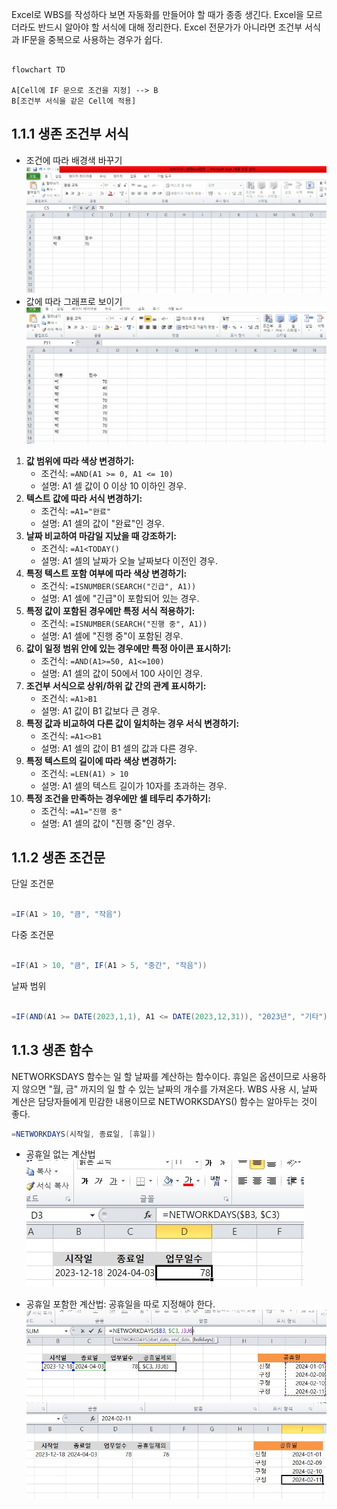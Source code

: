 Excel로 WBS를 작성하다 보면 자동화를 만들어야 할 때가 종종 생긴다. Excel을 모르더라도 반드시 알아야 할 서식에 대해 정리한다. Excel 전문가가 아니라면 조건부 서식과 IF문을 중복으로 사용하는 경우가 쉽다. 

~~~mermaid

flowchart TD

A[Cell에 IF 문으로 조건을 지정] --> B
B[조건부 서식을 같은 Cell에 적용]

~~~

## 1.1.1 생존 조건부 서식

- 조건에 따라 배경색 바꾸기
	  ![](images/condition_style1.gif)
- 값에 따라 그래프로 보이기
	  ![](images/condition_style2.gif)

1. **값 범위에 따라 색상 변경하기:**
    - 조건식: `=AND(A1 >= 0, A1 <= 10)`
    - 설명: A1 셀 값이 0 이상 10 이하인 경우.
2. **텍스트 값에 따라 서식 변경하기:**
    - 조건식: `=A1="완료"`
    - 설명: A1 셀의 값이 "완료"인 경우.
3. **날짜 비교하여 마감일 지났을 때 강조하기:**
    - 조건식: `=A1<TODAY()`
    - 설명: A1 셀의 날짜가 오늘 날짜보다 이전인 경우.
4. **특정 텍스트 포함 여부에 따라 색상 변경하기:**
    - 조건식: `=ISNUMBER(SEARCH("긴급", A1))`
    - 설명: A1 셀에 "긴급"이 포함되어 있는 경우.
5. **특정 값이 포함된 경우에만 특정 서식 적용하기:**
    - 조건식: `=ISNUMBER(SEARCH("진행 중", A1))`
    - 설명: A1 셀에 "진행 중"이 포함된 경우.
6. **값이 일정 범위 안에 있는 경우에만 특정 아이콘 표시하기:**
    - 조건식: `=AND(A1>=50, A1<=100)`
    - 설명: A1 셀의 값이 50에서 100 사이인 경우.
7. **조건부 서식으로 상위/하위 값 간의 관계 표시하기:**
    - 조건식: `=A1>B1`
    - 설명: A1 값이 B1 값보다 큰 경우.
8. **특정 값과 비교하여 다른 값이 일치하는 경우 서식 변경하기:**
    - 조건식: `=A1<>B1`
    - 설명: A1 셀의 값이 B1 셀의 값과 다른 경우.
9. **특정 텍스트의 길이에 따라 색상 변경하기:**
    - 조건식: `=LEN(A1) > 10`
    - 설명: A1 셀의 텍스트 길이가 10자를 초과하는 경우.
10. **특정 조건을 만족하는 경우에만 셀 테두리 추가하기:**
    - 조건식: `=A1="진행 중"`
    - 설명: A1 셀의 값이 "진행 중"인 경우.

## 1.1.2 생존 조건문

단일 조건문
~~~java

=IF(A1 > 10, "큼", "작음")

~~~

다중 조건문
~~~java

=IF(A1 > 10, "큼", IF(A1 > 5, "중간", "작음"))

~~~

날짜 범위
~~~java

=IF(AND(A1 >= DATE(2023,1,1), A1 <= DATE(2023,12,31)), "2023년", "기타")

~~~

## 1.1.3 생존 함수

NETWORKSDAYS 함수는 일 할 날짜를 계산하는 함수이다. 휴일은 옵션이므로 사용하지 않으면 "월, 금" 까지의 일 할 수 있는 날짜의 개수를 가져온다.  WBS 사용 시, 날짜 계산은 담당자들에게 민감한 내용이므로 NETWORKSDAYS() 함수는 알아두는 것이 좋다. 

~~~java
=NETWORKDAYS(시작일, 종료일, [휴일])
~~~

- 공휴일  없는 계산법
![](images/network_0.jpg)

- 공휴일 포함한 계산법: 공휴일을 따로 지정해야 한다. 
![](images/network_1.jpg)
![](images/network_2.jpg)
